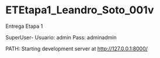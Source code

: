 # ETEtapa1_Leandro_Soto_001v
Entrega Etapa 1

SuperUser- 
Usuario: admin
Pass: adminadmin


PATH: Starting development server at http://127.0.0.1:8000/


